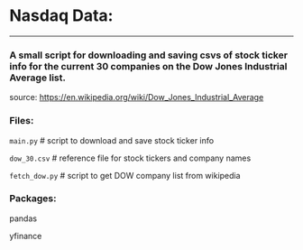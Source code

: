 # Nasdaq Data:
--------------


### A small script for downloading and saving csvs of stock ticker info for the current 30 companies on the Dow Jones Industrial Average list.

source:
https://en.wikipedia.org/wiki/Dow_Jones_Industrial_Average


### Files:
`
main.py
` # script to download and save stock ticker info

`
dow_30.csv
` # reference file for stock tickers and company names

`
fetch_dow.py
` # script to get DOW company list from wikipedia


### Packages:

pandas

yfinance


